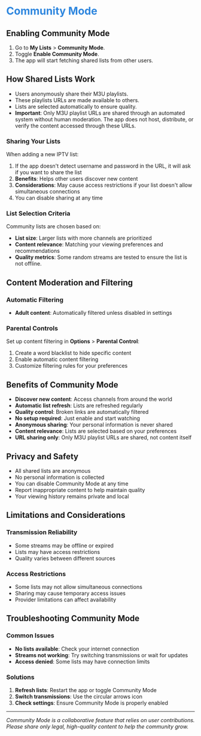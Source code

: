 <!-- docs/community-mode.md -->

# <span style="color: #2e86de;">Community Mode</span>

## Enabling Community Mode

1. Go to **My Lists** > **Community Mode**.
2. Toggle **Enable Community Mode**.
3. The app will start fetching shared lists from other users.

## How Shared Lists Work

- Users anonymously share their M3U playlists.
- These playlists URLs are made available to others.
- Lists are selected automatically to ensure quality.
- **Important**: Only M3U playlist URLs are shared through an automated system without human moderation. The app does not host, distribute, or verify the content accessed through these URLs.

### Sharing Your Lists

When adding a new IPTV list:

1. If the app doesn't detect username and password in the URL, it will ask if you want to share the list
2. **Benefits**: Helps other users discover new content
3. **Considerations**: May cause access restrictions if your list doesn't allow simultaneous connections
4. You can disable sharing at any time

### List Selection Criteria

Community lists are chosen based on:

- **List size**: Larger lists with more channels are prioritized
- **Content relevance**: Matching your viewing preferences and recommendations
- **Quality metrics**: Some random streams are tested to ensure the list is not offline.

## Content Moderation and Filtering

### Automatic Filtering

- **Adult content**: Automatically filtered unless disabled in settings

### Parental Controls

Set up content filtering in **Options** > **Parental Control**:

1. Create a word blacklist to hide specific content
2. Enable automatic content filtering
3. Customize filtering rules for your preferences

## Benefits of Community Mode

- **Discover new content**: Access channels from around the world
- **Automatic list refresh**: Lists are refreshed regularly
- **Quality control**: Broken links are automatically filtered
- **No setup required**: Just enable and start watching
- **Anonymous sharing**: Your personal information is never shared
- **Content relevance**: Lists are selected based on your preferences
- **URL sharing only**: Only M3U playlist URLs are shared, not content itself

## Privacy and Safety

- All shared lists are anonymous
- No personal information is collected
- You can disable Community Mode at any time
- Report inappropriate content to help maintain quality
- Your viewing history remains private and local

## Limitations and Considerations

### Transmission Reliability

- Some streams may be offline or expired
- Lists may have access restrictions
- Quality varies between different sources

### Access Restrictions

- Some lists may not allow simultaneous connections
- Sharing may cause temporary access issues
- Provider limitations can affect availability

## Troubleshooting Community Mode

### Common Issues

- **No lists available**: Check your internet connection
- **Streams not working**: Try switching transmissions or wait for updates
- **Access denied**: Some lists may have connection limits

### Solutions

1. **Refresh lists**: Restart the app or toggle Community Mode
2. **Switch transmissions**: Use the circular arrows icon
3. **Check settings**: Ensure Community Mode is properly enabled

---

*Community Mode is a collaborative feature that relies on user contributions. Please share only legal, high-quality content to help the community grow.*
